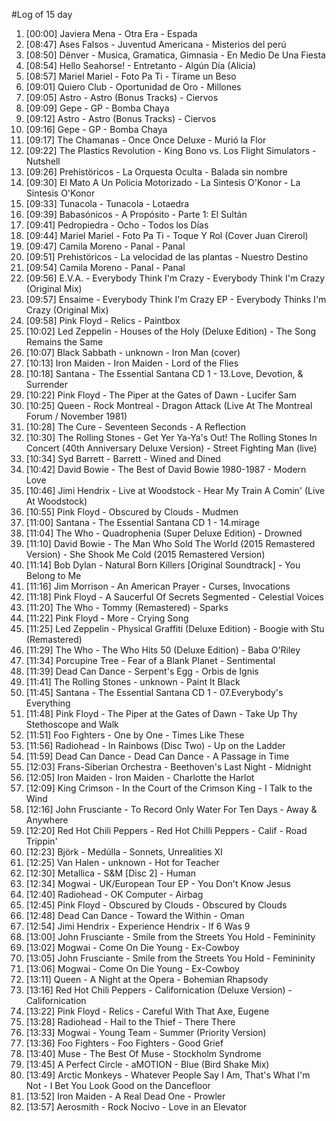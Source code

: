 #Log of 15 day

1. [00:00] Javiera Mena - Otra Era - Espada
1. [08:47] Ases Falsos - Juventud Americana - Misterios del perú
1. [08:50] Dënver - Musica, Gramatica, Gimnasia - En Medio De Una Fiesta
1. [08:54] Hello Seahorse! - Entretanto - Algún Día (Alicia)
1. [08:57] Mariel Mariel - Foto Pa Ti - Tírame un Beso
1. [09:01] Quiero Club - Oportunidad de Oro - Millones
1. [09:05] Astro - Astro (Bonus Tracks) - Ciervos
1. [09:09] Gepe - GP - Bomba Chaya
1. [09:12] Astro - Astro (Bonus Tracks) - Ciervos
1. [09:16] Gepe - GP - Bomba Chaya
1. [09:17] The Chamanas - Once Once Deluxe - Murió la Flor
1. [09:22] The Plastics Revolution - King Bono vs. Los Flight Simulators - Nutshell
1. [09:26] Prehistöricos - La Orquesta Oculta - Balada sin nombre
1. [09:30] El Mato A Un Policia Motorizado - La Sintesis O'Konor - La Sintesis O'Konor
1. [09:33] Tunacola - Tunacola - Lotaedra
1. [09:39] Babasónicos - A Propósito - Parte 1: El Sultán
1. [09:41] Pedropiedra - Ocho - Todos los Días
1. [09:44] Mariel Mariel - Foto Pa Ti - Toque Y Rol (Cover Juan Cirerol)
1. [09:47] Camila Moreno - Panal - Panal
1. [09:51] Prehistöricos - La velocidad de las plantas - Nuestro Destino
1. [09:54] Camila Moreno - Panal - Panal
1. [09:56] E.V.A. - Everybody Think I'm Crazy - Everybody Think I'm Crazy (Original Mix)
1. [09:57] Ensaime - Everybody Think I'm Crazy EP - Everybody Thinks I'm Crazy (Original Mix)
1. [09:58] Pink Floyd - Relics - Paintbox
1. [10:02] Led Zeppelin - Houses of the Holy (Deluxe Edition) - The Song Remains the Same
1. [10:07] Black Sabbath - unknown - Iron Man (cover)
1. [10:13] Iron Maiden - Iron Maiden - Lord of the Flies
1. [10:18] Santana - The Essential Santana CD 1 - 13.Love, Devotion, & Surrender
1. [10:22] Pink Floyd - The Piper at the Gates of Dawn - Lucifer Sam
1. [10:25] Queen - Rock Montreal - Dragon Attack (Live At The Montreal Forum / November 1981)
1. [10:28] The Cure - Seventeen Seconds - A Reflection
1. [10:30] The Rolling Stones - Get Yer Ya-Ya's Out! The Rolling Stones In Concert (40th Anniversary Deluxe Version) - Street Fighting Man (live)
1. [10:34] Syd Barrett - Barrett - Wined and Dined
1. [10:42] David Bowie - The Best of David Bowie 1980-1987 - Modern Love
1. [10:46] Jimi Hendrix - Live at Woodstock - Hear My Train A Comin' (Live At Woodstock)
1. [10:55] Pink Floyd - Obscured by Clouds - Mudmen
1. [11:00] Santana - The Essential Santana CD 1 - 14.mirage
1. [11:04] The Who - Quadrophenia (Super Deluxe Edition) - Drowned
1. [11:10] David Bowie - The Man Who Sold The World (2015 Remastered Version) - She Shook Me Cold (2015 Remastered Version)
1. [11:14] Bob Dylan - Natural Born Killers [Original Soundtrack] - You Belong to Me
1. [11:16] Jim Morrison - An American Prayer - Curses, Invocations
1. [11:18] Pink Floyd - A Saucerful Of Secrets Segmented - Celestial Voices
1. [11:20] The Who - Tommy (Remastered) - Sparks
1. [11:22] Pink Floyd - More - Crying Song
1. [11:25] Led Zeppelin - Physical Graffiti (Deluxe Edition) - Boogie with Stu (Remastered)
1. [11:29] The Who - The Who Hits 50 (Deluxe Edition) - Baba O'Riley
1. [11:34] Porcupine Tree - Fear of a Blank Planet - Sentimental
1. [11:39] Dead Can Dance - Serpent's Egg - Orbis de Ignis
1. [11:41] The Rolling Stones - unknown - Paint It Black
1. [11:45] Santana - The Essential Santana CD 1 - 07.Everybody's Everything
1. [11:48] Pink Floyd - The Piper at the Gates of Dawn - Take Up Thy Stethoscope and Walk
1. [11:51] Foo Fighters - One by One - Times Like These
1. [11:56] Radiohead - In Rainbows (Disc Two) - Up on the Ladder
1. [11:59] Dead Can Dance - Dead Can Dance - A Passage in Time
1. [12:03] Frans-Siberian Orchestra - Beethoven's Last Night - Midnight
1. [12:05] Iron Maiden - Iron Maiden - Charlotte the Harlot
1. [12:09] King Crimson - In the Court of the Crimson King - I Talk to the Wind
1. [12:16] John Frusciante - To Record Only Water For Ten Days - Away & Anywhere
1. [12:20] Red Hot Chili Peppers - Red Hot Chilli Peppers - Calif - Road Trippin'
1. [12:23] Björk - Medúlla - Sonnets, Unrealities XI
1. [12:25] Van Halen - unknown - Hot for Teacher
1. [12:30] Metallica - S&M [Disc 2] - Human
1. [12:34] Mogwai - UK/European Tour EP - You Don't Know Jesus
1. [12:40] Radiohead - OK Computer - Airbag
1. [12:45] Pink Floyd - Obscured by Clouds - Obscured by Clouds
1. [12:48] Dead Can Dance - Toward the Within - Oman
1. [12:54] Jimi Hendrix - Experience Hendrix - If 6 Was 9
1. [13:00] John Frusciante - Smile from the Streets You Hold - Femininity
1. [13:02] Mogwai - Come On Die Young - Ex-Cowboy
1. [13:05] John Frusciante - Smile from the Streets You Hold - Femininity
1. [13:06] Mogwai - Come On Die Young - Ex-Cowboy
1. [13:11] Queen - A Night at the Opera - Bohemian Rhapsody
1. [13:16] Red Hot Chili Peppers - Californication (Deluxe Version) - Californication
1. [13:22] Pink Floyd - Relics - Careful With That Axe, Eugene
1. [13:28] Radiohead - Hail to the Thief - There There
1. [13:33] Mogwai - Young Team - Summer (Priority Version)
1. [13:36] Foo Fighters - Foo Fighters - Good Grief
1. [13:40] Muse - The Best Of Muse - Stockholm Syndrome
1. [13:45] A Perfect Circle - aMOTION - Blue (Bird Shake Mix)
1. [13:49] Arctic Monkeys - Whatever People Say I Am, That's What I'm Not - I Bet You Look Good on the Dancefloor
1. [13:52] Iron Maiden - A Real Dead One - Prowler
1. [13:57] Aerosmith - Rock Nocivo - Love in an Elevator
